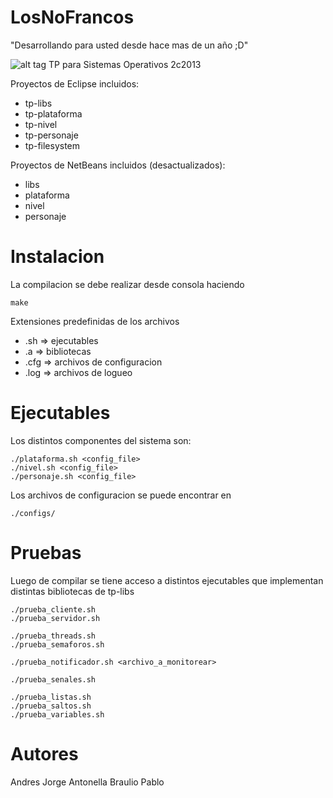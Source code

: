 LosNoFrancos
============
"Desarrollando para usted desde hace mas de un año ;D"

![alt tag](https://raw.github.com/pablo31/tp-2013-2c-losnofrancos/master/doc/img.png)
TP para Sistemas Operativos 2c2013

Proyectos de Eclipse incluidos:

- tp-libs
- tp-plataforma
- tp-nivel
- tp-personaje
- tp-filesystem

Proyectos de NetBeans incluidos (desactualizados):

- libs
- plataforma
- nivel
- personaje


Instalacion
===========

La compilacion se debe realizar desde consola haciendo

	make

Extensiones predefinidas de los archivos

* .sh => ejecutables
* .a => bibliotecas
* .cfg => archivos de configuracion
* .log => archivos de logueo


Ejecutables
===========

Los distintos componentes del sistema son:

	./plataforma.sh <config_file>
	./nivel.sh <config_file>
	./personaje.sh <config_file>

Los archivos de configuracion se puede encontrar en

	./configs/


Pruebas
=======

Luego de compilar se tiene acceso a distintos ejecutables que implementan distintas bibliotecas de tp-libs

	./prueba_cliente.sh
	./prueba_servidor.sh
	
	./prueba_threads.sh
	./prueba_semaforos.sh
	
	./prueba_notificador.sh <archivo_a_monitorear>
	
	./prueba_senales.sh
	
	./prueba_listas.sh
	./prueba_saltos.sh
	./prueba_variables.sh


Autores
=======

Andres
Jorge
Antonella
Braulio
Pablo